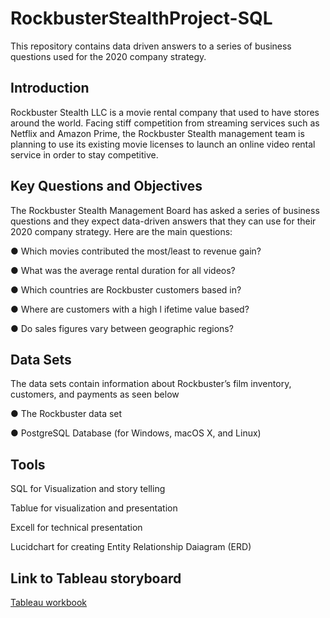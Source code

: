 # RockbusterStealthProject-SQL
This repository contains data driven answers to a series of business questions  used for the 2020 company strategy.

## Introduction
Rockbuster Stealth LLC is a movie rental company that used to have stores around the
world. Facing stiff competition from streaming services such as Netflix and Amazon Prime,
the Rockbuster Stealth management team is planning to use its existing movie licenses to
launch an online video rental service in order to stay competitive.

## Key Questions and Objectives
The Rockbuster Stealth Management Board has asked a series of business questions and
they expect data-driven answers that they can use for their 2020 company strategy. 
Here are the main questions:

● Which movies contributed the most/least to revenue gain?

● What was the average rental duration for all videos?

● Which countries are Rockbuster customers based in?

● Where are customers with a high l ifetime value based?

● Do sales figures vary between geographic regions?

## Data Sets
The data sets contain information about Rockbuster’s film inventory, customers, and payments as seen below

● The Rockbuster data set

● PostgreSQL Database (for Windows, macOS X, and Linux)

## Tools
SQL for Visualization and story telling

Tablue for visualization and presentation

Excell for technical presentation

Lucidchart for creating Entity Relationship Daiagram (ERD)

## Link to Tableau storyboard
[Tableau workbook](https://public.tableau.com/app/profile/cecelia.osire.kulume/viz/Tablue_17208717083760/Story1?publish=yes)

 
